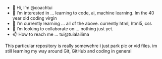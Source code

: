 - 👋 Hi, I’m @coachtui
- 👀 I’m interested in ... learning to code, ai, machine learning. Im the 40 year old coding virgin
- 🌱 I’m currently learning ... all of the above. currently html, html5, css
- 💞️ I’m looking to collaborate on ... nothing just yet. 
- 📫 How to reach me ... tui@tuialailima

This particular repository is really somewehre i just park pic or vid files. im still learning my way around Git, GitHub and coding in general
<!---
coachtui/coachtui is a ✨ special ✨ repository because its `README.md` (this file) appears on your GitHub profile.
You can click the Preview link to take a look at your changes.
--->
